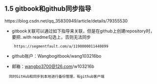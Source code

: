 ## 1.5 gitbook和github同步指导

https:\/\/blog.csdn.net\/qq\_35830949\/article\/details\/79355530

* gitbook关联可以通过如下指导来关联，但是在github上创建repository时，要把..with readme勾选上，否则无法同步

  ```
   https://segmentfault.com/a/1190000011440899
  ```

* github账户：Wangbogitbook\/wang103216bo

* 邮箱：wangbo3700@126.com\/w103216b


```
  同时GitHub和同步到本地进行备份管理，有github客户端
```

